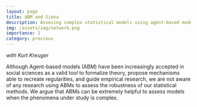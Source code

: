```yaml
---
layout: page
title: ABM and Siena
description: Assesing complex statistical models using agent-based modeling
img: /assets/img/network.png
importance: 1
category: previous
---
```


*with Kurt Kreuger*

Although Agent-based models (ABM) have been increasingly accepted in social sciences as a valid tool to formalize theory, propose mechanisms able to recreate regularities, and guide empirical research, we are not aware of any research using ABMs to assess the robustness of our statistical methods. We argue that ABMs can be extremely helpful to assess models when the phenomena under study is complex.

<div class="img_row" style="width: 100%; height: 100%">
    <img class="col three right" src="{{ site.baseurl }}/assets/img/action_chart.png" alt="" title="example image"/>
</div>
<div class="col three caption">
    Action chart of network formation, selection and influence.
</div>

<br/><br/>

As an example, we create an agent-based model (ABM) to evaluate Stochastic Actor-Oriented Model (SIENA) estimation of selection and influence effects. The SIENA Model, proposed by Tom A. B. Snijders and colleagues, is a prominent network analysis method that has gained popularity during the last ten years and been applied to estimate selection and influence for a broad range of behaviors and traits such as substance use, delinquency, violence, health, and educational attainment. However, we know little about the conditions for which this method is reliable or the particular biases it might have.

The results from our analysis show that selection and influence are estimated by SIENA asymmetrically, and that with very simple assumptions, we can generate data where selection estimates are highly sensitive to mis-specification, suggesting caution when interpreting SIENA analyses.


